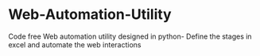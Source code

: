 # Web-Automation-Utility
Code free Web automation utility designed in python- Define the stages in excel and automate the web interactions
